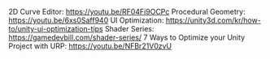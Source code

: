 2D Curve Editor: https://youtu.be/RF04Fi9OCPc
Procedural Geometry: https://youtu.be/6xs0Saff940
UI Optimization: https://unity3d.com/kr/how-to/unity-ui-optimization-tips
Shader Series: https://gamedevbill.com/shader-series/
7 Ways to Optimize your Unity Project with URP: https://youtu.be/NFBr21V0zvU